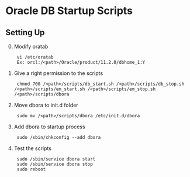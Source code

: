 Oracle DB Startup Scripts
=========================
Setting Up
----------
0. Modify oratab
   
        vi /etc/oratab
        Ex: orcl:/<path>/Oracle/product/11.2.0/dbhome_1:Y
   
0. Give a right permission to the scripts
   
        chmod 700 /<path>/scripts/db_start.sh /<path>/scripts/db_stop.sh /<path>/scripts/em_start.sh /<path>/scripts/em_stop.sh /<path>/scripts/dbora

0. Move dbora to init.d folder

        sudo mv /<path>/scripts/dbora /etc/init.d/dbora

0. Add dbora to startup process

        sudo /sbin/chkconfig --add dbora

0. Test the scripts

        sudo /sbin/service dbora start
        sudo /sbin/service dbora stop
        sudo reboot